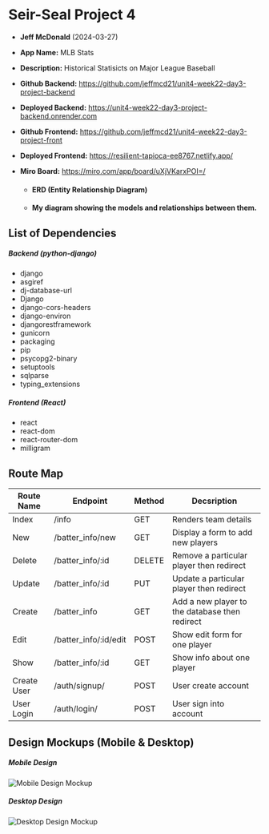 

# Seir-Seal Project 4

- **Jeff McDonald** (2024-03-27)

- **App Name:** MLB Stats
- **Description:** Historical Statisicts on Major League Baseball

- **Github Backend:** https://github.com/jeffmcd21/unit4-week22-day3-project-backend
- **Deployed Backend:** https://unit4-week22-day3-project-backend.onrender.com

- **Github Frontend:** https://github.com/jeffmcd21/unit4-week22-day3-project-front
- **Deployed Frontend:** https://resilient-tapioca-ee8767.netlify.app/

- **Miro Board:** https://miro.com/app/board/uXjVKarxPOI=/
    - #### ERD (Entity Relationship Diagram)
    - #### My diagram showing the models and relationships between them.

## List of Dependencies

##### Backend (python-django)

- django
- asgiref
- dj-database-url
- Django
- django-cors-headers
- django-environ
- djangorestframework
- gunicorn
- packaging
- pip
- psycopg2-binary
- setuptools
- sqlparse
- typing_extensions


##### Frontend (React)

- react
- react-dom
- react-router-dom
- milligram

## Route Map

| Route Name | Endpoint | Method | Decsription |
|------------|----------|--------|-------------|
| Index | /info | GET | Renders team details |
| New | /batter_info/new | GET | Display a form to add new players |
| Delete | /batter_info/:id | DELETE | Remove a particular player then redirect |
| Update | /batter_info/:id | PUT | Update a particular player then redirect |
| Create | /batter_info | GET | Add a new player to the database then redirect |
| Edit | /batter_info/:id/edit | POST | Show edit form for one player |
| Show | /batter_info/:id | GET | Show info about one player |
| Create User | /auth/signup/ | POST | User create account |
| User Login | /auth/login/ | POST | User sign into account |


## Design Mockups (Mobile & Desktop)

##### Mobile Design

![Mobile Design Mockup](https://i.imgur.com/lw1B6J0.png)

##### Desktop Design

![Desktop Design Mockup](https://i.imgur.com/B9EXxQb.png)


